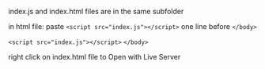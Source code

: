 index.js and index.html files are in the same subfolder 

in html file:
paste `<script src="index.js"></script>` one line before `</body>` 

  `<script src="index.js"></script>`
`</body>` 

right click on index.html file to Open with Live Server 
